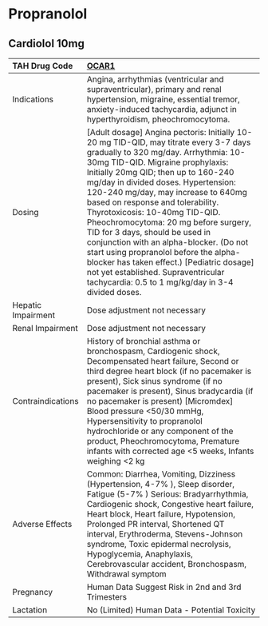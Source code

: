 # Propranolol

## Cardiolol 10mg

| TAH Drug Code      | [OCAR1](https://www.tahsda.org.tw/drugs/hissearch.php?drug_code=OCAR1)                                                                                                                                                                                                                                                                                                                                                                                                                                                                                                                                                                                              |
|:-------------------|:--------------------------------------------------------------------------------------------------------------------------------------------------------------------------------------------------------------------------------------------------------------------------------------------------------------------------------------------------------------------------------------------------------------------------------------------------------------------------------------------------------------------------------------------------------------------------------------------------------------------------------------------------------------------|
| Indications        | Angina, arrhythmias (ventricular and supraventricular), primary and renal hypertension, migraine, essential tremor, anxiety-induced tachycardia, adjunct in hyperthyroidism, pheochromocytoma.                                                                                                                                                                                                                                                                                                                                                                                                                                                                      |
| Dosing             | [Adult dosage] Angina pectoris: Initially 10-20 mg TID-QID, may titrate every 3-7 days gradually to 320 mg/day. Arrhythmia: 10-30mg TID-QID. Migraine prophylaxis: Initially 20mg QID; then up to 160-240 mg/day in divided doses. Hypertension: 120-240 mg/day, may increase to 640mg based on response and tolerability. Thyrotoxicosis: 10-40mg TID-QID. Pheochromocytoma: 20 mg before surgery, TID for 3 days, should be used in conjunction with an alpha-blocker. (Do not start using propranolol before the alpha-blocker has taken effect.) [Pediatric dosage] not yet established. Supraventricular tachycardia: 0.5 to 1 mg/kg/day in 3-4 divided doses. |
| Hepatic Impairment | Dose adjustment not necessary                                                                                                                                                                                                                                                                                                                                                                                                                                                                                                                                                                                                                                       |
| Renal Impairment   | Dose adjustment not necessary                                                                                                                                                                                                                                                                                                                                                                                                                                                                                                                                                                                                                                       |
| Contraindications  | History of bronchial asthma or bronchospasm, Cardiogenic shock, Decompensated heart failure, Second or third degree heart block (if no pacemaker is present), Sick sinus syndrome (if no pacemaker is present), Sinus bradycardia (if no pacemaker is present) [Micromdex] Blood pressure <50/30 mmHg, Hypersensitivity to propranolol hydrochloride or any component of the product, Pheochromocytoma, Premature infants with corrected age <5 weeks, Infants weighing <2 kg                                                                                                                                                                                       |
| Adverse Effects    | Common: Diarrhea, Vomiting, Dizziness (Hypertension, 4-7% ), Sleep disorder, Fatigue (5-7% ) Serious: Bradyarrhythmia, Cardiogenic shock, Congestive heart failure, Heart block, Heart failure, Hypotension, Prolonged PR interval, Shortened QT interval, Erythroderma, Stevens-Johnson syndrome, Toxic epidermal necrolysis, Hypoglycemia, Anaphylaxis, Cerebrovascular accident, Bronchospasm, Withdrawal symptom                                                                                                                                                                                                                                                |
| Pregnancy          | Human Data Suggest Risk in 2nd and 3rd Trimesters                                                                                                                                                                                                                                                                                                                                                                                                                                                                                                                                                                                                                   |
| Lactation          | No (Limited) Human Data - Potential Toxicity                                                                                                                                                                                                                                                                                                                                                                                                                                                                                                                                                                                                                        |

